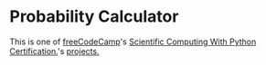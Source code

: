 # Probability Calculator

This is one of [freeCodeCamp](https://www.freecodecamp.org)'s [Scientific Computing With Python Certification.](https://www.freecodecamp.org/learn/scientific-computing-with-python)'s [projects.](https://www.freecodecamp.org/learn/scientific-computing-with-python/#scientific-computing-with-python-projects)
